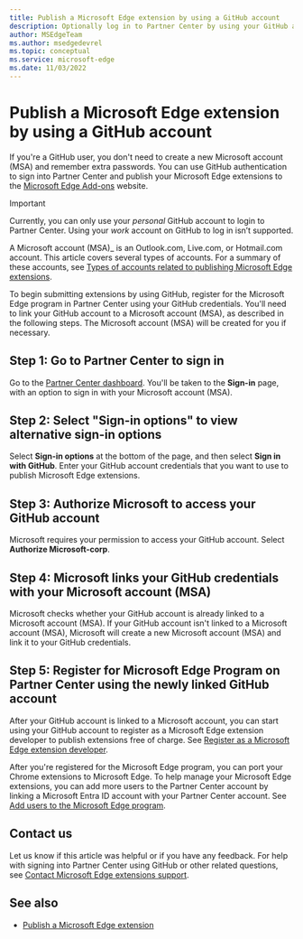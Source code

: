 ```yaml
---
title: Publish a Microsoft Edge extension by using a GitHub account
description: Optionally log in to Partner Center by using your GitHub account credentials.
author: MSEdgeTeam
ms.author: msedgedevrel
ms.topic: conceptual
ms.service: microsoft-edge
ms.date: 11/03/2022
---
```

# Publish a Microsoft Edge extension by using a GitHub account

If you're a GitHub user, you don't need to create a new Microsoft account (MSA) and remember extra passwords.  You can use GitHub authentication to sign into Partner Center and publish your Microsoft Edge extensions to the [Microsoft Edge Add-ons](https://microsoftedge.microsoft.com/addons/Microsoft-Edge-Extensions-Home/) website.

> [!IMPORTANT]
> Currently, you can only use your *personal* GitHub account to login to Partner Center.  Using your *work* account on GitHub to log in isn’t supported.

A Microsoft account (MSA)_ is an Outlook.com, Live.com, or Hotmail.com account. This article covers several types of accounts. For a summary of these accounts, see [Types of accounts related to publishing Microsoft Edge extensions](create-dev-account.md#types-of-accounts-related-to-publishing-microsoft-edge-extensions).

To begin submitting extensions by using GitHub, register for the Microsoft Edge program in Partner Center using your GitHub credentials.  You'll need to link your GitHub account to a Microsoft account (MSA), as described in the following steps.  The Microsoft account (MSA) will be created for you if necessary.


<!-- ====================================================================== -->
## Step 1: Go to Partner Center to sign in

Go to the [Partner Center dashboard](https://partner.microsoft.com/dashboard/microsoftedge/overview). You'll be taken to the **Sign-in** page, with an option to sign in with your Microsoft account (MSA).


<!-- ====================================================================== -->
## Step 2: Select "Sign-in options" to view alternative sign-in options

Select **Sign-in options** at the bottom of the page, and then select **Sign in with GitHub**.  Enter your GitHub account credentials that you want to use to publish Microsoft Edge extensions.


<!-- ====================================================================== -->
## Step 3: Authorize Microsoft to access your GitHub account

Microsoft requires your permission to access your GitHub account.  Select **Authorize Microsoft-corp**.


<!-- ====================================================================== -->
## Step 4: Microsoft links your GitHub credentials with your Microsoft account (MSA)

Microsoft checks whether your GitHub account is already linked to a Microsoft account (MSA).  If your GitHub account isn't linked to a Microsoft account (MSA), Microsoft will create a new Microsoft account (MSA) and link it to your GitHub credentials.


<!-- ====================================================================== -->
## Step 5: Register for Microsoft Edge Program on Partner Center using the newly linked GitHub account

After your GitHub account is linked to a Microsoft account, you can start using your GitHub account to register as a Microsoft Edge extension developer to publish extensions free of charge.  See [Register as a Microsoft Edge extension developer](create-dev-account.md).

After you're registered for the Microsoft Edge program, you can port your Chrome extensions to Microsoft Edge.  To help manage your Microsoft Edge extensions, you can add more users to the Partner Center account by linking a Microsoft Entra ID account with your Partner Center account.  See [Add users to the Microsoft Edge program](aad-account.md).


<!-- ====================================================================== -->
## Contact us

Let us know if this article was helpful or if you have any feedback.  For help with signing into Partner Center using GitHub or other related questions, see [Contact Microsoft Edge extensions support](contact-extensions-team.md).


<!-- ====================================================================== -->
## See also

*  [Publish a Microsoft Edge extension](publish-extension.md)
